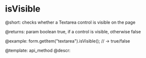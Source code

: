 isVisible
=============

@short: checks whether a Textarea control is visible on the page

@returns:
param   boolean     true, if a control is visible, otherwise false


@example:
form.getItem("textarea").isVisible(); 
// -> true/false

@template: api_method
@descr:


